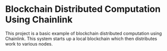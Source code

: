 # Blockchain Distributed Computation Using Chainlink

This project is a basic example of blockchain distributed computation using
Chainlink.  This system starts up a local blockchain which then distributes
work to various nodes.


